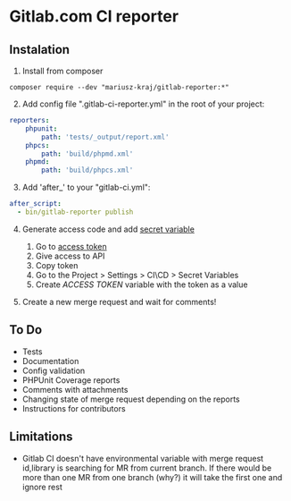 # Gitlab.com CI reporter

## Instalation

1. Install from composer
```
composer require --dev "mariusz-kraj/gitlab-reporter:*"
```

2. Add config file ".gitlab-ci-reporter.yml" in the root of your project:

```yaml
reporters:
    phpunit:
        path: 'tests/_output/report.xml'
    phpcs:
        path: 'build/phpmd.xml'
    phpmd:
        path: 'build/phpcs.xml'
```

3. Add 'after_' to your "gitlab-ci.yml":

```yaml
after_script:
  - bin/gitlab-reporter publish
```

4. Generate access code and add [secret variable](https://docs.gitlab.com/ee/ci/variables/#secret-variables)

    1. Go to [access token](https://gitlab.com/profile/personal_access_tokens)
    2. Give access to API
    3. Copy token
    4. Go to the Project > Settings > CI\CD > Secret Variables
    5. Create _ACCESS TOKEN_ variable with the token as a value
    
5. Create a new merge request and wait for comments!
    

## To Do

* Tests
* Documentation
* Config validation
* PHPUnit Coverage reports
* Comments with attachments
* Changing state of merge request depending on the reports
* Instructions for contributors

## Limitations

* Gitlab CI doesn't have environmental variable with merge request id,library is searching for MR from current branch. If there would be more than one MR from one branch (why?) it will take the first one and ignore rest

